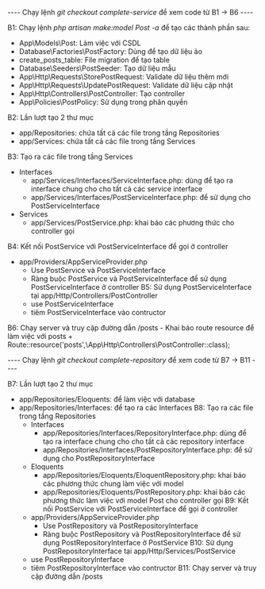 ---- Chạy lệnh *git checkout complete-service* để xem code từ B1 -> B6 ----

B1: Chạy lệnh *php artisan make:model Post -a* để tạo các thành phần sau:
- App\Models\Post: Làm việc với CSDL
- Database\Factories\PostFactory: Dùng để tạo dữ liệu ảo
- create_posts_table: File migration để tạo table
- Database\Seeders\PostSeeder: Tạo dữ liệu mẫu
- App\Http\Requests\StorePostRequest: Validate dữ liệu thêm mới
- App\Http\Requests\UpdatePostRequest: Validate dữ liệu cập nhật
- App\Http\Controllers\PostController: Tạo controller
- App\Policies\PostPolicy: Sử dụng trong phân quyền

B2: Lần lượt tạo 2 thư mục 
- app/Repositories: chứa tất cả các file trong tầng Repositories
- app/Services: chứa tất cả các file trong tầng Services

B3: Tạo ra các file trong tầng Services
- Interfaces
    + app/Services/Interfaces/ServiceInterface.php: dùng để tạo ra interface chung cho cho tất cả các service interface
    + app/Services/Interfaces/PostServiceInterface.php: để sử dụng cho PostServiceInterface
- Services
    + app/Services/PostService.php: khai báo các phương thức cho controller gọi

B4: Kết nối PostService với PostServiceInterface để gọi ở controller
- app/Providers/AppServiceProvider.php
    + Use PostService và PostServiceInterface
    + Ràng buộc PostService và PostServiceInterface để sử dụng PostServiceInterface ở controller
B5: Sử dụng PostServiceInterface tại app/Http/Controllers/PostController
    + use PostServiceInterface
    + tiêm PostServiceInterface vào contructor

B6: Chạy server và truy cập đường dẫn /posts
    - Khai báo route resource để làm việc với posts
        + Route::resource('posts',\App\Http\Controllers\PostController::class);

---- Chạy lệnh *git checkout complete-repository* để xem code từ B7 -> B11 ----

B7: Lần lượt tạo 2 thư mục
- app/Repositories/Eloquents: để làm việc với database
- app/Repositories/Interfaces: để tạo ra các Interfaces
B8: Tạo ra các file trong tầng Repositories
    - Interfaces
        + app/Repositories/Interfaces/RepositoryInterface.php: dùng để tạo ra interface chung cho cho tất cả các repository interface
        + app/Repositories/Interfaces/PostRepositoryInterface.php: để sử dụng cho PostRepositoryInterface
    + Eloquents
        + app/Repositories/Eloquents/EloquentRepository.php: khai báo các phương thức chung làm việc với model
        + app/Repositories/Eloquents/PostRepository.php: khai báo các phương thức làm việc với model Post  cho controller gọi
B9: Kết nối PostService với PostServiceInterface để gọi ở controller
    - app/Providers/AppServiceProvider.php 
        + Use PostRepository và PostRepositoryInterface
        + Ràng buộc PostRepository và PostRepositoryInterface để sử  dụng PostRepositoryInterface ở PostService
B10: Sử dụng PostRepositoryInterface tại app/Http/Services/PostService
    - use PostRepositoryInterface
    - tiêm PostRepositoryInterface vào contructor
B11: Chạy server và truy cập đường dẫn /posts
